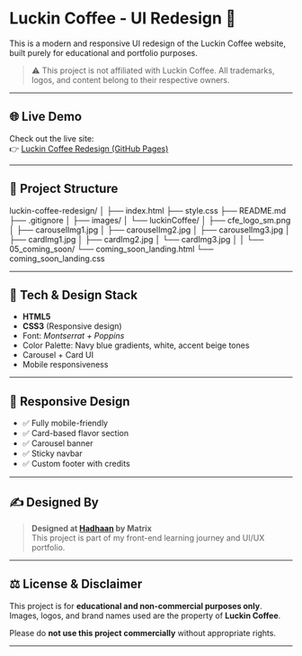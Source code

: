 # Luckin Coffee - UI Redesign 🍵

This is a modern and responsive UI redesign of the Luckin Coffee website, built purely for educational and portfolio purposes.

> ⚠️ This project is not affiliated with Luckin Coffee. All trademarks, logos, and content belong to their respective owners.

---

## 🌐 Live Demo

Check out the live site:  
👉 [Luckin Coffee Redesign (GitHub Pages)](https://dhanushkrishna72.github.io/luckin-coffee-redesign/)

---

## 📁 Project Structure
luckin-coffee-redesign/
│
├── index.html
├── style.css
├── README.md
├── .gitignore
│
├── images/
│   └── luckinCoffee/
│       ├── cfe_logo_sm.png
│       ├── carouselImg1.jpg
│       ├── carouselImg2.jpg
│       ├── carouselImg3.jpg
│       ├── cardImg1.jpg
│       ├── cardImg2.jpg
│       └── cardImg3.jpg
│
│
└── 05_coming_soon/
    └── coming_soon_landing.html
    └── coming_soon_landing.css

---

## 🎨 Tech & Design Stack

- **HTML5**
- **CSS3** (Responsive design)
- Font: *Montserrat + Poppins*
- Color Palette: Navy blue gradients, white, accent beige tones
- Carousel + Card UI
- Mobile responsiveness

---

## 📱 Responsive Design

- ✅ Fully mobile-friendly  
- ✅ Card-based flavor section  
- ✅ Carousel banner  
- ✅ Sticky navbar  
- ✅ Custom footer with credits

---

## ✍️ Designed By

> **Designed at [Hadhaan](https://github.com/dhanushkrishna72) by Matrix**  
> This project is part of my front-end learning journey and UI/UX portfolio.

---

## ⚖️ License & Disclaimer

This project is for **educational and non-commercial purposes only**.  
Images, logos, and brand names used are the property of **Luckin Coffee**.

Please do **not use this project commercially** without appropriate rights.

---
